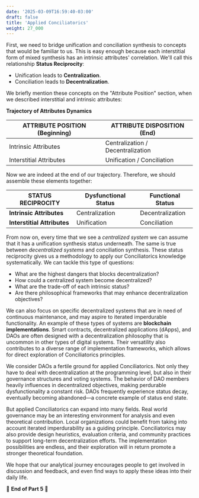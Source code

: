 ```yaml
---
date: '2025-03-09T16:59:40-03:00'
draft: false
title: 'Applied Conciliatorics'
weight: 27_000
---
```


First, we need to bridge unification and conciliation synthesis to concepts that would be familiar to us. This is easy enough because each interstitial form of mixed synthesis has an intrinsic attributes' correlation. We'll call this relationship **Status Reciprocity**: 

- Unification leads to **Centralization**.
- Conciliation leads to **Decentralization**.

We briefly mention these concepts on the "Attribute Position" section, when we described interstitial and intrinsic attributes:

**Trajectory of Attributes Dynamics**

| **ATTRIBUTE POSITION (Beginning)** | **ATTRIBUTE DISPOSITION (End)** |
|-------------------------------|------------------------------|
| Intrinsic Attributes          | Centralization / Decentralization |
| Interstitial Attributes       | Unification / Conciliation |

Now we are indeed at the end of our trajectory. Therefore, we should assemble these elements together:

| **STATUS RECIPROCITY** | **Dysfunctional Status** | **Functional Status** |
|----|---|---|
| **Intrinsic Attributes** | Centralization | Decentralization |
| **Interstitial Attributes** | Unification | Conciliation |

From now on, every time that we see a *centralized system* we can assume that it has a unification synthesis status underneath. The same is true between *decentralized systems* and conciliation synthesis. These status reciprocity gives us a methodology to apply our Conciliatorics knowledge systematically. We can tackle this type of questions:

- What are the highest dangers that blocks decentralization?
- How could a centralized system become decentralized?
- What are the trade-off of each intrinsic status?
- Are there philosophical frameworks that may enhance decentralization objectives?

We can also focus on specific decentralized systems that are in need of continuous maintenance, and may aspire to iterated imperdurable functionality. An example of these types of systems are **blockchain implementations**. Smart contracts, decentralized applications (dApps), and DAOs are often designed with a decentralization philosophy that is uncommon in other types of digital systems. Their versatility also contributes to a diverse range of implementation frameworks, which allows for direct exploration of Conciliatorics principles.

We consider DAOs a fertile ground for applied Conciliatorics. Not only they have to deal with decentralization at the programming level, but also in their governance structures and voting systems. The behavior of DAO members heavily influences in decentralized objectives, making perdurable dysfunctionality a constant risk. DAOs frequently experience status decay, eventually becoming abandoned—a concrete example of status end state.

But applied Conciliatorics can expand into many fields. Real world governance may be an interesting environment for analysis and even theoretical contribution. Local organizations could benefit from taking into account iterated imperdurability as a guiding principle. Conciliatorics may also provide design heuristics, evaluation criteria, and community practices to support long-term decentralization efforts. The implementation possibilities are endless, and their exploration will in return promote a stronger theoretical foundation. 

We hope that our analytical journey encourages people to get involved in discussion and feedback, and even find ways to apply these ideas into their daily life.

🔖 **End of Part 5** 🔖
